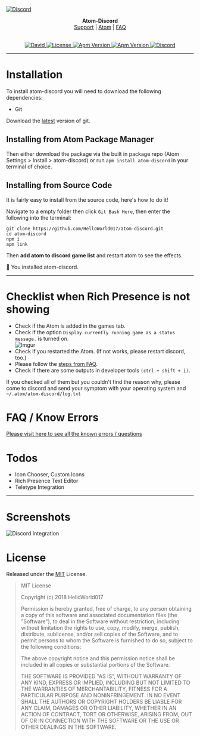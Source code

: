 [![Discord](https://s33.postimg.cc/savzs5uhb/atom-banner.png)](http://discord.gg/zfEs3K6)

<p align="center">
  <b>Atom-Discord</b><br>
  <a href="https://discord.gg/zfEs3K6">Support</a> |
  <a href="https://atom.io/packages/atom-discord">Atom</a> |
  <a href="https://github.com/HelloWorld017/atom-discord/blob/master/FAQ.md">FAQ</a>
  <br><br>
</p>

<p align="center">
  <a href="https://david-dm.org/HelloWorld017/atom-discord">
    <img src="https://img.shields.io/david/HelloWorld017/atom-discord.svg?style=flat-square" alt="David">
  </a>

  <a href="https://github.com/HelloWorld017/atom-discord/blob/master/LICENSE">
    <img src="https://img.shields.io/github/license/HelloWorld017/atom-discord.svg?style=flat-square" alt="License">
  </a>

  <a href="https://atom.io/packages/atom-discord">
    <img src="https://img.shields.io/apm/v/atom-discord.svg?style=flat-square" alt="Apm Version">
  </a>

  <a href="https://atom.io/packages/atom-discord">
    <img src="https://img.shields.io/apm/dm/atom-discord.svg?style=flat-square" alt="Apm Version">
  </a>

  <a href="https://discord.gg/zfEs3K6">
    <img src="https://img.shields.io/discord/405937562813726730.svg?logo=discord&style=flat-square&label=Discord&colorA=7289da&colorB=606060" alt="Discord">
  </a>
</p>

----

# Installation

To install atom-discord you will need to download the following dependencies:

- Git

Download the [latest](https://git-scm.com/download) version of git.


## Installing from Atom Package Manager
Then either download the package via the built in package repo (Atom Settings > Install > atom-discord) or run `apm install atom-discord` in your terminal of choice.


## Installing from Source Code

It is fairly easy to install from the source code, here's how to do it!

Navigate to a empty folder then click `Git Bash Here`, then enter the following into the terminal:

```
git clone https://github.com/HelloWorld017/atom-discord.git
cd atom-discord
npm i
apm link
```

Then **add atom to discord game list** and restart atom to see the effects.  

:tada: You installed atom-discord.

----

# Checklist when Rich Presence is not showing

* Check if the Atom is added in the games tab.  
* Check if the option `Display currently running game as a status message.` is turned on.  
![Imgur](https://i.imgur.com/OjFerWL.png)
* Check if you restarted the Atom. (If not works, please restart discord, too.)
* Please follow the [steps from FAQ](https://github.com/HelloWorld017/atom-discord/blob/master/FAQ.md#not-showing).  
* Check if there are some outputs in developer tools `(ctrl + shift + i)`.

If you checked all of them but you couldn't find the reason why, please come to discord and send your symptom with your operating system and `~/.atom/atom-discord/log.txt`


# FAQ / Know Errors

[Please visit here to see all the known errors / questions](https://github.com/HelloWorld017/atom-discord/blob/master/FAQ.md)


# Todos

 - Icon Chooser, Custom Icons
 - Rich Presence Text Editor
 - Teletype Integration

---

# Screenshots
![Discord Integration](https://i.imgur.com/EMd4eZg.png)

# License

Released under the [MIT](https://en.wikipedia.org/wiki/MIT_License) License.

>MIT License
>
>Copyright (c) 2018 HelloWorld017
>
>Permission is hereby granted, free of charge, to any person obtaining a copy
of this software and associated documentation files (the "Software"), to deal
in the Software without restriction, including without limitation the rights
to use, copy, modify, merge, publish, distribute, sublicense, and/or sell
copies of the Software, and to permit persons to whom the Software is
furnished to do so, subject to the following conditions:
>
> The above copyright notice and this permission notice shall be included in all
copies or substantial portions of the Software.
>
> THE SOFTWARE IS PROVIDED "AS IS", WITHOUT WARRANTY OF ANY KIND, EXPRESS OR
IMPLIED, INCLUDING BUT NOT LIMITED TO THE WARRANTIES OF MERCHANTABILITY,
FITNESS FOR A PARTICULAR PURPOSE AND NONINFRINGEMENT. IN NO EVENT SHALL THE
AUTHORS OR COPYRIGHT HOLDERS BE LIABLE FOR ANY CLAIM, DAMAGES OR OTHER
LIABILITY, WHETHER IN AN ACTION OF CONTRACT, TORT OR OTHERWISE, ARISING FROM,
OUT OF OR IN CONNECTION WITH THE SOFTWARE OR THE USE OR OTHER DEALINGS IN THE
SOFTWARE.
